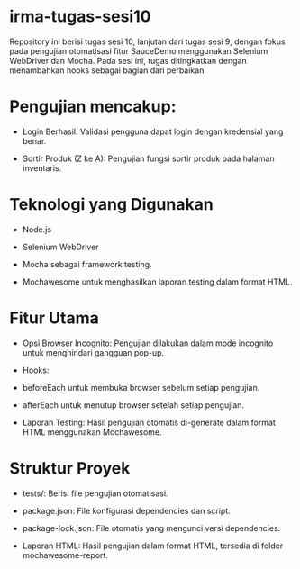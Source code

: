 # irma-tugas-sesi10
Repository ini berisi tugas sesi 10, lanjutan dari tugas sesi 9, dengan fokus pada pengujian otomatisasi fitur SauceDemo menggunakan Selenium WebDriver dan Mocha. Pada sesi ini, tugas ditingkatkan dengan menambahkan hooks sebagai bagian dari perbaikan.

# Pengujian mencakup:

- Login Berhasil: Validasi pengguna dapat login dengan kredensial yang benar.

- Sortir Produk (Z ke A): Pengujian fungsi sortir produk pada halaman inventaris.

# Teknologi yang Digunakan
- Node.js

- Selenium WebDriver

- Mocha sebagai framework testing.

- Mochawesome untuk menghasilkan laporan testing dalam format HTML.

# Fitur Utama
- Opsi Browser Incognito: Pengujian dilakukan dalam mode incognito untuk menghindari gangguan pop-up.

- Hooks:

- beforeEach untuk membuka browser sebelum setiap pengujian.

- afterEach untuk menutup browser setelah setiap pengujian.

- Laporan Testing: Hasil pengujian otomatis di-generate dalam format HTML menggunakan Mochawesome.

# Struktur Proyek
- tests/: Berisi file pengujian otomatisasi.

- package.json: File konfigurasi dependencies dan script.

- package-lock.json: File otomatis yang mengunci versi dependencies.

- Laporan HTML: Hasil pengujian dalam format HTML, tersedia di folder mochawesome-report.


